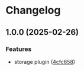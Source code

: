 # Changelog

## 1.0.0 (2025-02-26)


### Features

* storage plugin ([4cfc658](https://github.com/storacha/elizaos-plugin/commit/4cfc658c121167dc84e749dbf73c337980ebfec0))
